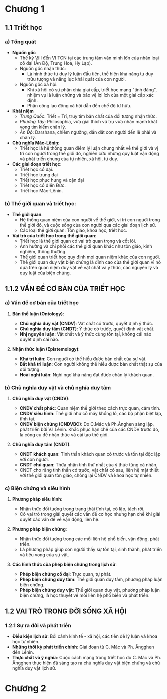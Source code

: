 # Chương 1

## 1.1 Triết học
### a) Tổng quát
- **Nguồn gốc**
	- Thế kỷ VIII đến VI TCN tại các trung tâm văn minh lớn của nhân loại cổ đại (Ấn Độ, Trung Hoa, Hy Lạp).
	- Nguồn gốc nhận thức:
		- Là hình thức tư duy lý luận đầu tiên, thể hiện khả năng tư duy trừu tượng và năng lực khái quát của con người.
	- Nguồn gốc xã hội: 
		- Khi xã hội có sự phân chia giai cấp, triết học mang "tính đảng", nhiệm vụ là luận chứng và bảo vệ lợi ích của một giai cấp xác định.
		- Phân công lao động xã hội dẫn đến chế độ tư hữu.
- **Khái niệm**
	- *Trung Quốc*: Triết = Trí, truy tìm bản chất của đối tượng nhận thức.
	- *Phương Tây*: Philosophia, vừa giải thích vũ trụ vừa nhấn mạnh khát vọng tìm kiếm chân lý.
	- *Ấn Độ*: Darshana, chiêm ngưỡng, dẫn dắt con người đến lẽ phải và chân lý.
- **Chủ nghĩa Mác-Lênin**:
    - Triết học là hệ thống quan điểm lý luận chung nhất về thế giới và vị trí con người trong thế giới đó, nghiên cứu những quy luật vận động và phát triển chung của tự nhiên, xã hội, tư duy.
- **Các giai đoạn triết học**:
    - Triết học cổ đại.
    - Triết học trung đại
    - Triết học phục hưng và cận đại
    - Triết học cổ điển Đức.
    - Triết học Mác-Lênin.
### b) Thế giới quan và triết học:

- **Thế giới quan**:
    - Hệ thống quan niệm của con người về thế giới, vị trí con người trong thế giới đó, và cuộc sống của con người qua các giai đoạn lịch sử.
    - Các loại thế giới quan: Tôn giáo, khoa học, triết học.
- **Vai trò của triết học trong thế giới quan**:
    - Triết học là thế giới quan có vai trò quan trọng và cốt lõi.
    - Ảnh hưởng và chi phối các thế giới quan khác như tôn giáo, kinh nghiệm, thông thường.
    - Thế giới quan triết học quy định mọi quan niệm khác của con người.
    - Thế giới quan duy vật biện chứng là đỉnh cao của thế giới quan vì nó dựa trên quan niệm duy vật về vật chất và ý thức, các nguyên lý và quy luật của biện chứng.

## 1.1.2 VẤN ĐỀ CƠ BẢN CỦA TRIẾT HỌC

### a) Vấn đề cơ bản của triết học

1. **Bản thể luận (Ontology)**:
    
    - **Chủ nghĩa duy vật (CNDV)**: Vật chất có trước, quyết định ý thức.
    - **Chủ nghĩa duy tâm (CNDT)**: Ý thức có trước, quyết định vật chất.
    - **Nhị nguyên luận**: Vật chất và ý thức cùng tồn tại, không cái nào quyết định cái nào.
2. **Nhận thức luận (Epistemology)**:
    
    - **Khả tri luận**: Con người có thể hiểu được bản chất của sự vật.
    - **Bất khả tri luận**: Con người không thể hiểu được bản chất thật sự của đối tượng.
    - **Hoài nghi luận**: Nghi ngờ khả năng đạt được chân lý khách quan.

### b) Chủ nghĩa duy vật và chủ nghĩa duy tâm

1. **Chủ nghĩa duy vật (CNDV)**:
    
    - **CNDV chất phác**: Quan niệm thế giới theo cách trực quan, cảm tính.
    - **CNDV siêu hình**: Thế giới như cỗ máy khổng lồ, các bộ phận biệt lập, tĩnh tại.
    - **CNDV biện chứng (CNDVBC)**: Do C.Mác và Ph.Ănghen sáng lập, phát triển bởi V.I.Lênin. Khắc phục hạn chế của các CNDV trước đó, là công cụ để nhận thức và cải tạo thế giới.
2. **Chủ nghĩa duy tâm (CNDT)**:
    
    - **CNDT khách quan**: Tinh thần khách quan có trước và tồn tại độc lập với con người.
    - **CNDT chủ quan**: Thừa nhận tính thứ nhất của ý thức từng cá nhân.
    - CNDT cho rằng tinh thần có trước, vật chất có sau, liên hệ mật thiết với thế giới quan tôn giáo, chống lại CNDV và khoa học tự nhiên.

### c) Biện chứng và siêu hình

1. **Phương pháp siêu hình**:
    
    - Nhận thức đối tượng trong trạng thái tĩnh tại, cô lập, tách rời.
    - Có vai trò trong giải quyết các vấn đề cơ học nhưng hạn chế khi giải quyết các vấn đề về vận động, liên hệ.
2. **Phương pháp biện chứng**:
    
    - Nhận thức đối tượng trong các mối liên hệ phổ biến, vận động, phát triển.
    - Là phương pháp giúp con người thấy sự tồn tại, sinh thành, phát triển và tiêu vong của sự vật.
3. **Các hình thức của phép biện chứng trong lịch sử**:
    
    - **Phép biện chứng cổ đại**: Trực quan, tự phát.
    - **Phép biện chứng duy tâm**: Thế giới quan duy tâm, phương pháp luận biện chứng.
    - **Phép biện chứng duy vật**: Thế giới quan duy vật, phương pháp luận biện chứng, là học thuyết về mối liên hệ phổ biến và phát triển.
## 1.2 VAI TRÒ TRONG ĐỜI SỐNG XÃ HỘI
### 1.2.1 **Sự ra đời và phát triển**

- **Điều kiện lịch sử**: Bối cảnh kinh tế - xã hội, các tiền đề lý luận và khoa học tự nhiên.
- **Những thời kỳ phát triển chính**: Giai đoạn từ C. Mác và Ph. Ăngghen đến Lênin.
- **Thực chất và ý nghĩa**: Cuộc cách mạng trong triết học do C. Mác và Ph. Ăngghen thực hiện đã sáng tạo ra chủ nghĩa duy vật biện chứng và chủ nghĩa duy vật lịch sử.
# Chương 2

## 